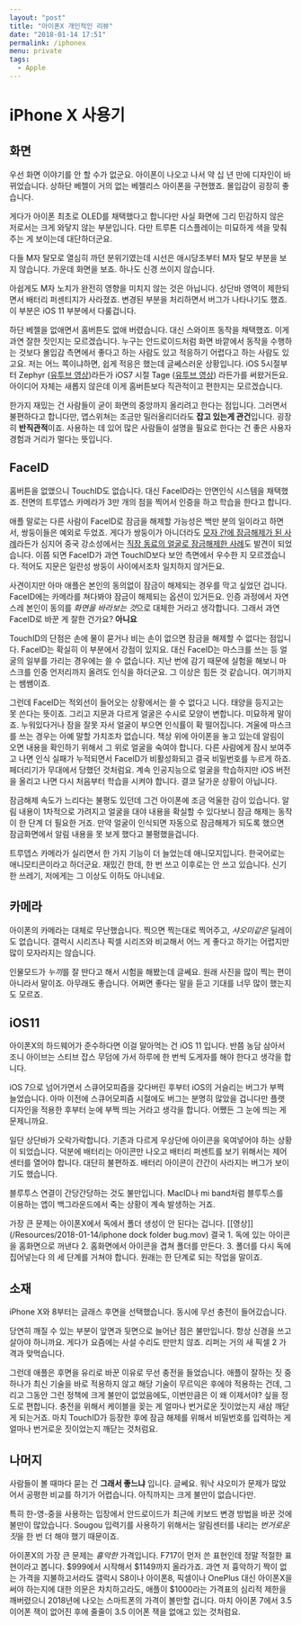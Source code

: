 ```yaml
---
layout: "post"
title: "아이폰X 개인적인 리뷰"
date: "2018-01-14 17:51"
permalink: /iphonex
menu: private
tags:
  - Apple
---
```


# iPhone X 사용기


## 화면

우선 화면 이야기를 안 할 수가 없군요. 아이폰이 나오고 나서 약 십 년 만에 디자인이 바뀌었습니다. 상하단 베젤이 거의 없는 베젤리스 아이폰을 구현했죠. 몰입감이 굉장히 좋습니다.

게다가 아이폰 최초로 OLED를 채택했다고 합니다만 사실 화면에 그리 민감하지 않은 저로서는 크게 와닿지 않는 부분입니다. 다만 트루톤 디스플레이는 미묘하게 색을 맞춰주는 게 보이는데 대단하더군요.

다들 M자 탈모로 열심히 까던 분위기였는데 시선은 애시당초부터 M자 탈모 부분을 보지 않습니다. 가운데 화면을 보죠. 하나도 신경 쓰이지 않습니다.

아쉽게도 M자 노치가 완전히 영향을 미치지 않는 것은 아닙니다. 상단바 영역이 제한되면서 배터리 퍼센티지가 사라졌죠. 변경된 부분을 처리하면서 버그가 나타나기도 했죠. 이 부분은 iOS 11 부분에서 다룰겁니다.

하단 베젤을 없애면서 홈버튼도 없애 버렸습니다. 대신 스와이프 동작을 채택했죠. 이게 과연 잘한 짓인지는 모르겠습니다. 누구는 안드로이드처럼 화면 바깥에서 동작을 수행하는 것보다 몰입감 측면에서 좋다고 하는 사람도 있고 적응하기 어렵다고 하는 사람도 있고요. 저는 어느 쪽이냐하면, 쉽게 적응은 했는데 글쎄스러운 상황입니다. iOS 5시절부터 Zephyr ([유투브 영상](https://www.youtube.com/watch?v=-uiDlxGWe7o))라든가 iOS7 시절 Tage ([유투브 영상](https://www.youtube.com/watch?v=imlIesGkcts)) 라든가를 써왔거든요. 아이디어 자체는 새롭지 않은데 이게 홈버튼보다 직관적이고 편한지는 모르겠습니다.

한가지 재밌는 건 사람들이 굳이 화면의 중앙까지 올리려고 한다는 점입니다. 그러면서 불편하다고 합니다만, 앱스위쳐는 조금만 밀러올리더라도 **잡고 있는게 관건**입니다. 굉장히 **반직관적**이죠. 사용하는 데 있어 많은 사람들이 설명을 필요로 한다는 건 좋은 사용자 경험과 거리가 멀다는 뜻입니다.

## FaceID

홈버튼을 없앴으니 TouchID도 없습니다. 대신 FaceID라는 안면인식 시스템을 채택했죠. 전면의 트루뎁스 카메라가 3만 개의 점을 찍어서 인증을 하고 학습을 한다고 합니다.

애플 말로는 다른 사람이 FaceID로 잠금을 해제할 가능성은 백만 분의 일이라고 하면서, 쌍둥이들은 예외로 두었죠. 게다가 쌍둥이가 아니더라도 [모자 간에 잠금해제가 된 사례](http://pocketnow.com/2017/11/14/hide-your-kids-10-year-old-gets-into-parents-iphone-x-with-face-id)라든가 심지어 중국 강소성에서는 [직장 동료의 얼굴로 잠금해제한 사례](http://pocketnow.com/2017/12/15/face-id-flop-chinese-colleagues-can-both-authenticate-iphone-x)도 발견이 되었습니다. 이쯤 되면 FaceID가 과연 TouchID보다 보안 측면에서 우수한 지 모르겠습니다. 적어도 지문은 일란성 쌍둥이 사이에서조차 일치하지 않거든요.

사견이지만 아마 애플은 본인의 동의없이 잠금이 해제되는 경우를 막고 싶었던 겁니다. FaceID에는 카메라를 쳐다봐야 잠금이 해제되는 옵션이 있거든요. 인증 과정에서 자연스레 본인이 동의를 *화면을 바라보는 것*으로 대체한 거라고 생각합니다. 그래서 과연 FaceID로 바꾼 게 잘한 건가요? **아니요**

TouchID의 단점은 손에 물이 묻거나 비는 손이 없으면 잠금을 해제할 수 없다는 점입니다. FaceID는 확실히 이 부분에서 강점이 있지요. 대신 FaceID는 마스크를 쓰는 등 얼굴의 일부를 가리는 경우에는 쓸 수 없습니다. 지난 번에 감기 때문에 실험을 해보니 마스크를 인중 언저리까지 올려도 인식을 하더군요. 그 이상은 힘든 것 같습니다. 여기까지는 쌤쌤이죠.

그런데 FaceID는 적외선이 들어오는 상황에서는 쓸 수 없다고 니다. 태양을 등지고는 못 쓴다는 뜻이죠. 그리고 지문과 다르게 얼굴은 수시로 모양이 변합니다. 미묘하게 말이죠. 누워있다거나 잠을 잘못 자서 얼굴이 부으면 인식률이 확 떨어집니다. 겨울에 마스크를 쓰는 경우는 아예 말할 가치조차 없습니다. 책상 위에 아이폰을 놓고 있는데 알림이 오면 내용을 확인하기 위해서 그 위로 얼굴을 숙여야 합니다. 다른 사람에게 잠시 보여주고 나면 인식 실패가 누적되면서 FaceID가 비활성화되고 결국 비밀번호를 누르게 하죠. 페더리기가 무대에서 당했던 것처럼요. 계속 인공지능으로 얼굴을 학습하지만 iOS 버전을 올리고 나면 다시 처음부터 학습을 시켜야 합니다. 결코 달가운 상황이 아닙니다.

잠금해제 속도가 느리다는 불평도 있던데 그건 아이폰에 조금 억울한 감이 있습니다. 알림 내용이 1차적으로 가려지고 얼굴을 대야 내용을 확실할 수 있다보니 잠금 해제는 동작이 한 단계 더 필요한 거죠. 만약 얼굴이 인식되면 자동으로 잠금해제가 되도록 했으면 잠금화면에서 알림 내용을 못 보게 했다고 불평했을겁니다.

트루뎁스 카메라가 실리면서 한 가지 기능이 더 늘었는데 애니모지입니다. 한국어로는 애니모티콘이라고 하더군요. 재밌긴 한데, 한 번 쓰고 이후로는 안 쓰고 있습니다. 신기한 쓰레기, 저에게는 그 이상도 이하도 아니네요.


## 카메라

아이폰의 카메라는 대체로 무난했습니다. 찍으면 찍는대로 찍어주고, *샤오미같은* 딜레이도 없습니다. 갤럭시 시리즈나 픽셀 시리즈와 비교해서 어느 게 좋다고 하기는 어렵지만 많이 모자라지는 않습니다.

인물모드가 *누끼*를 잘 딴다고 해서 시험을 해봤는데 글쎄요. 원래 사진을 많이 찍는 편이 아니라서 말이죠. 아무래도 좋습니다. 어쩌면 좋다는 말을 듣고 기대를 너무 많이 했는지도 모르죠.


## iOS11

아이폰X의 하드웨어가 준수하다면 이걸 말아먹는 건 iOS 11 입니다. 반쯤 농담 삼아서 조니 아이브는 스티브 잡스 무덤에 가서 하루에 한 번씩 도게자를 해야 한다고 생각을 합니다.

iOS 7으로 넘어가면서 스큐어모피즘을 갖다버린 후부터 iOS의 거슬리는 버그가 부쩍 늘었습니다. 아마 이전에 스큐어모피즘 시절에도 버그는 분명히 많았을 겁니다만 플랫 디자인을 적용한 후부터 눈에 부쩍 띄는 거라고 생각을 합니다. 어쨌든 그 눈에 띄는 게 문제니까요.

일단 상단바가 오락가락합니다. 기존과 다르게 우상단에 아이콘을 욱여넣어야 하는 상황이 되었습니다. 덕분에 배터리는 아이콘만 나오고 배터리 퍼센트를 보기 위해서는 제어센터를 열어야 합니다. 대단히 불편하죠. 배터리 아이콘이 간간이 사라지는 버그가 보이기도 했습니다.

블루투스 연결이 간당간당하는 것도 불만입니다. MacID나 mi band처럼 블루투스를 이용하는 앱이 백그라운드에서 죽는 상황이 계속 발생하는 거죠.

가장 큰 문제는 아이폰X에서 독에서 폴더 생성이 안 된다는 겁니다. [\[영상\]](/Resources/2018-01-14/iphone dock folder bug.mov) 결국 1\. 독에 있는 아이콘을 홈화면으로 꺼낸다 2\. 홈화면에서 아이콘을 겹쳐 폴더를 만든다. 3\. 폴더를 다시 독에 집어넣는다 의 세 단계를 거쳐야 합니다. 원래는 한 단계로 되는 작업을 말이죠.

## 소재

iPhone X와 8부터는 글래스 후면을 선택했습니다. 동시에 무선 충전이 들어갔습니다.

당연히 깨질 수 있는 부분이 앞면과 뒷면으로 늘어난 점은 불만입니다. 항상 신경을 쓰고 살아야 하니까요. 게다가 요즘에는 사설 수리도 만만치 않죠. 리퍼는 거의 새 픽셀 2 가격과 맞먹습니다.

그런데 애플은 후면을 유리로 바꾼 이유로 무선 충전을 들었습니다. 애플이 잘하는 짓 중 하나가 최신 기술을 바로 적용하지 않고 해당 기술이 무르익은 후에야 적용하는 건데, 그리고 그동안 그런 정책에 크게 불만이 없었음에도, 이번만큼은 이 왜 이제서야? 싶을 정도로 편합니다. 충전을 위해서 케이블을 꽂는 게 얼마나 번거로운 짓이었는지 새삼 깨닫게 되는거죠. 마치 TouchID가 등장한 후에 잠금 해제를 위해서 비밀번호를 입력하는 게 얼마나 번거로운 짓이었는지 깨닫는 것처럼요.


## 나머지

사람들이 볼 때마다 묻는 건 **그래서 좋느냐** 입니다. 글쎄요. 워낙 샤오미가 문제가 많았어서 공평한 비교를 하기가 어렵습니다. 아직까지는 크게 불만이 없습니다만.

특히 한-영-중을 사용하는 입장에서 안드로이드가 최근에 키보드 변경 방법을 바꾼 것에 불만이 많았습니다. Sougou 입력기를 사용하기 위해서는 알림센터를 내리는 *번거로운 짓*을 한 번 더 해야 했기 때문이죠.

아이폰X의 가장 큰 문제는 *흉악한* 가격입니다. F717이 먼저 쓴 표현인데 정말 적절한 표현이라고 봅니다. $999에서 시작해서 $1149까지 올라가죠. 과연 저 흉악하기 짝이 없는 가격을 지불하고서라도 갤럭시 S8이나 아이폰8, 픽셀이나 OnePlus 대신 아이폰X을 써야 하는지에 대한 의문은 차치하고라도, 애플이 $1000라는 가격표의 심리적 제한을 깨버렸으니 2018년에 나오는 스마트폰의 가격이 볼만할 겁니다. 마치 아이폰 7에서 3.5 이어폰 잭이 없어진 후에 줄줄이 3.5 이어폰 잭을 없애고 있는 것처럼요.
